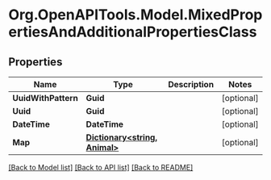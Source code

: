 # Org.OpenAPITools.Model.MixedPropertiesAndAdditionalPropertiesClass

## Properties

Name | Type | Description | Notes
------------ | ------------- | ------------- | -------------
**UuidWithPattern** | **Guid** |  | [optional] 
**Uuid** | **Guid** |  | [optional] 
**DateTime** | **DateTime** |  | [optional] 
**Map** | [**Dictionary&lt;string, Animal&gt;**](Animal.md) |  | [optional] 

[[Back to Model list]](../../README.md#documentation-for-models) [[Back to API list]](../../README.md#documentation-for-api-endpoints) [[Back to README]](../../README.md)

